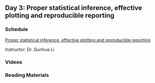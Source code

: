## Day 3: Proper statistical inference, effective plotting and reproducible reporting


### Schedule

[Proper statistical inference, effective plotting and reproducible reporting](http://www.personal.psu.edu/users/q/u/qul12/bootcamp/agenda.html)

Instructor: Dr. Qunhua Li

### Videos

### Reading Materials

